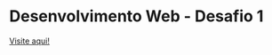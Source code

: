 # Desenvolvimento Web - Desafio 1
<a href="https://gui-benedito.github.io/DesenvolvimentoWeb-desafio1/">Visite aqui!</a>
